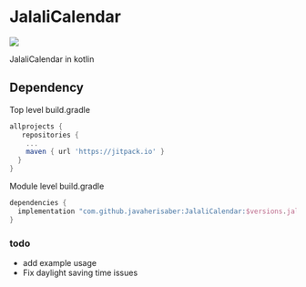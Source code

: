# JalaliCalendar

[![](https://jitpack.io/v/javaherisaber/JalaliCalendar.svg)](https://jitpack.io/#javaherisaber/JalaliCalendar)

JalaliCalendar in kotlin

## Dependency
Top level build.gradle
```groovy
allprojects {
   repositories {
    ...
    maven { url 'https://jitpack.io' }
  }
}
```

Module level build.gradle
```groovy
dependencies {
  implementation "com.github.javaherisaber:JalaliCalendar:$versions.jalaliCalendar"
}
```

### todo

- add example usage
- Fix daylight saving time issues